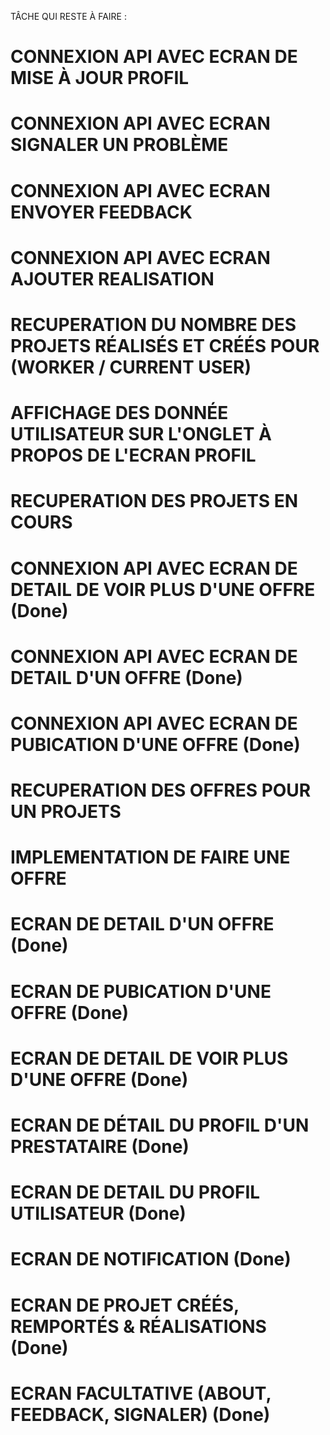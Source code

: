 TÂCHE QUI RESTE À FAIRE :
# CONNEXION API AVEC ECRAN DE MISE À JOUR PROFIL
# CONNEXION API AVEC ECRAN SIGNALER UN PROBLÈME
# CONNEXION API AVEC ECRAN ENVOYER FEEDBACK
# CONNEXION API AVEC ECRAN AJOUTER REALISATION
# RECUPERATION DU NOMBRE DES PROJETS RÉALISÉS ET CRÉÉS POUR (WORKER / CURRENT USER)
# AFFICHAGE DES DONNÉE UTILISATEUR SUR L'ONGLET À PROPOS DE L'ECRAN PROFIL
# RECUPERATION DES PROJETS EN COURS
# CONNEXION API AVEC ECRAN DE DETAIL DE VOIR PLUS D'UNE OFFRE (Done)
# CONNEXION API AVEC ECRAN DE DETAIL D'UN OFFRE (Done)
# CONNEXION API AVEC ECRAN DE PUBICATION D'UNE OFFRE (Done)
# RECUPERATION DES OFFRES POUR UN PROJETS
# IMPLEMENTATION DE FAIRE UNE OFFRE


 # ECRAN DE DETAIL D'UN OFFRE (Done)
 # ECRAN DE PUBICATION D'UNE OFFRE (Done)
  # ECRAN DE DETAIL DE VOIR PLUS D'UNE OFFRE (Done)
 # ECRAN DE DÉTAIL DU PROFIL D'UN PRESTATAIRE (Done)
 # ECRAN DE DETAIL DU PROFIL UTILISATEUR (Done)
 # ECRAN DE NOTIFICATION (Done)
 # ECRAN DE PROJET CRÉÉS, REMPORTÉS & RÉALISATIONS (Done)
 # ECRAN FACULTATIVE (ABOUT, FEEDBACK, SIGNALER) (Done)